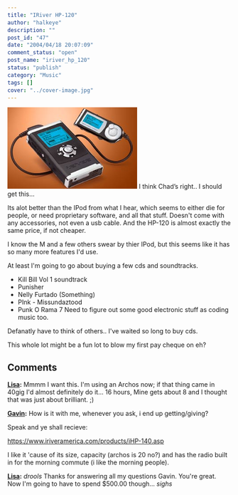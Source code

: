 ```yaml
---
title: "IRiver HP-120"
author: "halkeye"
description: ""
post_id: "47"
date: "2004/04/18 20:07:09"
comment_status: "open"
post_name: "iriver_hp_120"
status: "publish"
category: "Music"
tags: []
cover: "../cover-image.jpg"
---
```


![](iriver.jpg)
I think Chad’s right.. I should get this...

Its alot better than the IPod from what I hear, which seems to either die for people, or need proprietary software, and all that stuff. Doesn't come with any accessories, not even a usb cable. And the HP-120 is almost exactly the same price, if not cheaper.

I know the M and a few others swear by thier IPod, but this seems like it has so many more features I'd use.

At least I'm going to go about buying a few cds and soundtracks.
* Kill Bill Vol 1 soundtrack
* Punisher
* Nelly Furtado (Something)
* PInk - Missundaztood
* Punk O Rama 7
Need to figure out some good electronic stuff as coding music too.

Defanatly have to think of others.. I've waited so long to buy cds.

This whole lot might be a fun lot to blow my first pay cheque on eh?

## Comments

**[Lisa](#42 "2004-04-21 09:29:07"):** Mmmm I want this. I'm using an Archos now; if that thing came in 40gig I'd almost definitely do it... 16 hours, Mine gets about 8 and I thought that was just about brilliant. ;)

**[Gavin](#43 "2004-04-21 09:39:59"):** How is it with me, whenever you ask, i end up getting/giving?

Speak and ye shall recieve:

https://www.iriveramerica.com/products/iHP-140.asp

I like it 'cause of its size, capacity (archos is 20 no?) and has the radio built in for the morning commute (i like the morning people).

**[Lisa](#44 "2004-04-21 21:14:57"):** *drools* Thanks for answering all my questions Gavin. You're great. Now I'm going to have to spend $500.00 though... *sighs*

